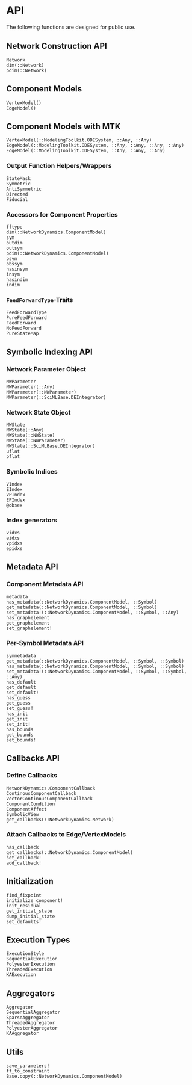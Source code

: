 # API

The following functions are designed for public use.

## Network Construction API
```@docs
Network
dim(::Network)
pdim(::Network)
```

## Component Models
```@docs
VertexModel()
EdgeModel()
```

## Component Models with MTK
```@docs
VertexModel(::ModelingToolkit.ODESystem, ::Any, ::Any)
EdgeModel(::ModelingToolkit.ODESystem, ::Any, ::Any, ::Any, ::Any)
EdgeModel(::ModelingToolkit.ODESystem, ::Any, ::Any, ::Any)
```

### Output Function Helpers/Wrappers 
```@docs
StateMask
Symmetric
AntiSymmetric
Directed
Fiducial
```

### Accessors for Component Properties
```@docs
fftype
dim(::NetworkDynamics.ComponentModel)
sym
outdim
outsym
pdim(::NetworkDynamics.ComponentModel)
psym
obssym
hasinsym
insym
hasindim
indim
```

### `FeedForwardType`-Traits
```@docs
FeedForwardType
PureFeedForward
FeedForward
NoFeedForward
PureStateMap
```

## Symbolic Indexing API
### Network Parameter Object
```@docs
NWParameter
NWParameter(::Any)
NWParameter(::NWParameter)
NWParameter(::SciMLBase.DEIntegrator)
```

### Network State Object
```@docs
NWState
NWState(::Any)
NWState(::NWState)
NWState(::NWParameter)
NWState(::SciMLBase.DEIntegrator)
uflat
pflat
```

### Symbolic Indices
```@docs
VIndex
EIndex
VPIndex
EPIndex
@obsex
```

### Index generators
```@docs
vidxs
eidxs
vpidxs
epidxs
```

## Metadata API
### Component Metadata API
```@docs
metadata
has_metadata(::NetworkDynamics.ComponentModel, ::Symbol)
get_metadata(::NetworkDynamics.ComponentModel, ::Symbol)
set_metadata!(::NetworkDynamics.ComponentModel, ::Symbol, ::Any)
has_graphelement
get_graphelement
set_graphelement!
```
### Per-Symbol Metadata API
```@docs
symmetadata
get_metadata(::NetworkDynamics.ComponentModel, ::Symbol, ::Symbol)
has_metadata(::NetworkDynamics.ComponentModel, ::Symbol, ::Symbol)
set_metadata!(::NetworkDynamics.ComponentModel, ::Symbol, ::Symbol, ::Any)
has_default
get_default
set_default!
has_guess
get_guess
set_guess!
has_init
get_init
set_init!
has_bounds
get_bounds
set_bounds!
```

## Callbacks API
### Define Callbacks
```@docs
NetworkDynamics.ComponentCallback
ContinousComponentCallback
VectorContinousComponentCallback
ComponentCondition
ComponentAffect
SymbolicView
get_callbacks(::NetworkDynamics.Network)
```
### Attach Callbacks to Edge/VertexModels
```@docs
has_callback
get_callbacks(::NetworkDynamics.ComponentModel)
set_callback!
add_callback!
```

## Initialization
```@docs
find_fixpoint
initialize_component!
init_residual
get_initial_state
dump_initial_state
set_defaults!
```

## Execution Types
```@docs
ExecutionStyle
SequentialExecution
PolyesterExecution
ThreadedExecution
KAExecution
```

## Aggregators
```@docs
Aggregator
SequentialAggregator
SparseAggregator
ThreadedAggregator
PolyesterAggregator
KAAggregator
```

## Utils
```@docs
save_parameters!
ff_to_constraint
Base.copy(::NetworkDynamics.ComponentModel)
```
